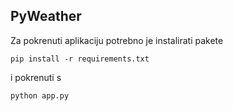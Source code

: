 ## PyWeather

Za pokrenuti aplikaciju potrebno je instalirati pakete
```
pip install -r requirements.txt
```
i pokrenuti s 
```
python app.py
```


